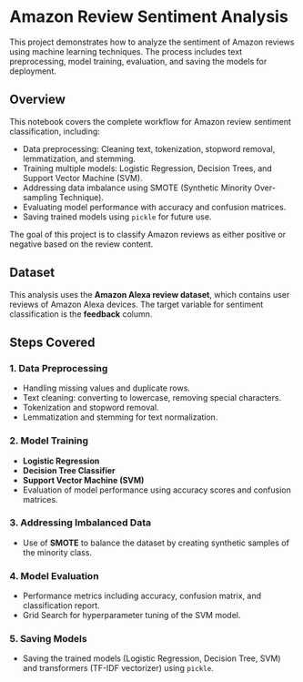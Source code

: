 # **Amazon Review Sentiment Analysis**

This project demonstrates how to analyze the sentiment of Amazon reviews using machine learning techniques. The process includes text preprocessing, model training, evaluation, and saving the models for deployment.

## **Overview**

This notebook covers the complete workflow for Amazon review sentiment classification, including:
- Data preprocessing: Cleaning text, tokenization, stopword removal, lemmatization, and stemming.
- Training multiple models: Logistic Regression, Decision Trees, and Support Vector Machine (SVM).
- Addressing data imbalance using SMOTE (Synthetic Minority Over-sampling Technique).
- Evaluating model performance with accuracy and confusion matrices.
- Saving trained models using `pickle` for future use.

The goal of this project is to classify Amazon reviews as either positive or negative based on the review content.

## **Dataset**

This analysis uses the **Amazon Alexa review dataset**, which contains user reviews of Amazon Alexa devices. The target variable for sentiment classification is the **feedback** column.

## **Steps Covered**

### 1. **Data Preprocessing**
- Handling missing values and duplicate rows.
- Text cleaning: converting to lowercase, removing special characters.
- Tokenization and stopword removal.
- Lemmatization and stemming for text normalization.

### 2. **Model Training**
- **Logistic Regression**  
- **Decision Tree Classifier**  
- **Support Vector Machine (SVM)**  
- Evaluation of model performance using accuracy scores and confusion matrices.

### 3. **Addressing Imbalanced Data**
- Use of **SMOTE** to balance the dataset by creating synthetic samples of the minority class.

### 4. **Model Evaluation**
- Performance metrics including accuracy, confusion matrix, and classification report.
- Grid Search for hyperparameter tuning of the SVM model.

### 5. **Saving Models**
- Saving the trained models (Logistic Regression, Decision Tree, SVM) and transformers (TF-IDF vectorizer) using `pickle`.
